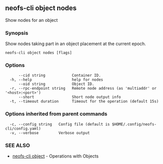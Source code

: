 ## neofs-cli object nodes

Show nodes for an object

### Synopsis

Show nodes taking part in an object placement at the current epoch.

```
neofs-cli object nodes [flags]
```

### Options

```
      --cid string            Container ID.
  -h, --help                  help for nodes
      --oid string            Object ID.
  -r, --rpc-endpoint string   Remote node address (as 'multiaddr' or '<host>:<port>')
      --short                 Short node output info
  -t, --timeout duration      Timeout for the operation (default 15s)
```

### Options inherited from parent commands

```
  -c, --config string   Config file (default is $HOME/.config/neofs-cli/config.yaml)
  -v, --verbose         Verbose output
```

### SEE ALSO

* [neofs-cli object](neofs-cli_object.md)	 - Operations with Objects

